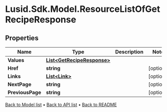 # Lusid.Sdk.Model.ResourceListOfGetRecipeResponse

## Properties

Name | Type | Description | Notes
------------ | ------------- | ------------- | -------------
**Values** | [**List&lt;GetRecipeResponse&gt;**](GetRecipeResponse.md) |  | 
**Href** | **string** |  | [optional] 
**Links** | [**List&lt;Link&gt;**](Link.md) |  | [optional] 
**NextPage** | **string** |  | [optional] 
**PreviousPage** | **string** |  | [optional] 

[Back to Model list](../README.md#documentation-for-models) &#8226; [Back to API list](../README.md#documentation-for-api-endpoints) &#8226; [Back to README](../README.md)

